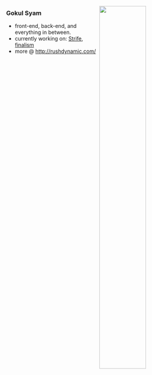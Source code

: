 [<img align="right" width="50%" src="https://github-readme-stats.vercel.app/api?username=rushdynamic&hide=contribs,stars&count_private=true&show_icons=true&theme=tokyonight"/>](http://rushdynamic.com)
### Gokul Syam
- front-end, back-end, and everything in between.
- currently working on: [Strife](https://github.com/RushDynamic/Strife), [finalism](https://github.com/RushDynamic/finalism)
- more @ http://rushdynamic.com/

